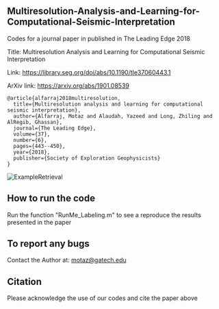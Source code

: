 ## Multiresolution-Analysis-and-Learning-for-Computational-Seismic-Interpretation
Codes for a journal paper in published in The Leading Edge 2018

Title: Multiresolution Analysis and Learning for Computational Seismic Interpretation

Link: https://library.seg.org/doi/abs/10.1190/tle37060443.1

ArXiv link: https://arxiv.org/abs/1901.08539

```
@article{alfarraj2018multiresolution,
  title={Multiresolution analysis and learning for computational seismic interpretation},
  author={Alfarraj, Motaz and Alaudah, Yazeed and Long, Zhiling and AlRegib, Ghassan},
  journal={The Leading Edge},
  volume={37},
  number={6},
  pages={443--450},
  year={2018},
  publisher={Society of Exploration Geophysicists}
}
```
![ExampleRetrieval](https://github.com/olivesgatech/Content-Adaptive-Non-Parametric-Texture-Similarity-Measure/blob/master/Figures/results.png?raw=true)

## How to run the code
Run the function "RunMe_Labeling.m" to see a reproduce the results presented in the paper 

## To report any bugs 
Contact the Author at: motaz@gatech.edu


## Citation
Please acknowledge the use of our codes and cite the paper above 


 

